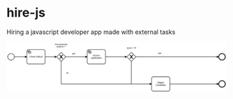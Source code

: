 # hire-js
Hiring a javascript developer app made with external tasks

<img alt="A Workflow for Hiring JavaScript Developers" src="hire-js.svg" />
